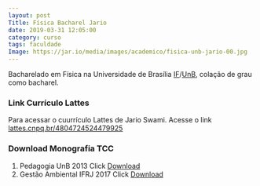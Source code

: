 ```yaml
---
layout: post
Title: Física Bacharel Jario
date: 2019-03-31 12:05:00   
category: curso
tags: faculdade
Image: https://jar.io/media/images/academico/fisica-unb-jario-00.jpg 
---
```

Bacharelado em Física na Universidade de Brasília [IF](http://www.fis.unb.br)/[UnB](https://www.unb.br), colação de grau como bacharel.

### Link Currículo Lattes
Para acessar o cuurrículo Lattes de Jario Swami. Acesse o link [lattes.cnpq.br/4804724524479925](http://lattes.cnpq.br/4804724524479925)

 
### Download Monografia TCC

1. Pedagogia UnB 2013 Click [Download](https://jar.io/downloads/)
2. Gestão Ambiental IFRJ 2017 Click [Download](https://jar.io/downloads/)

